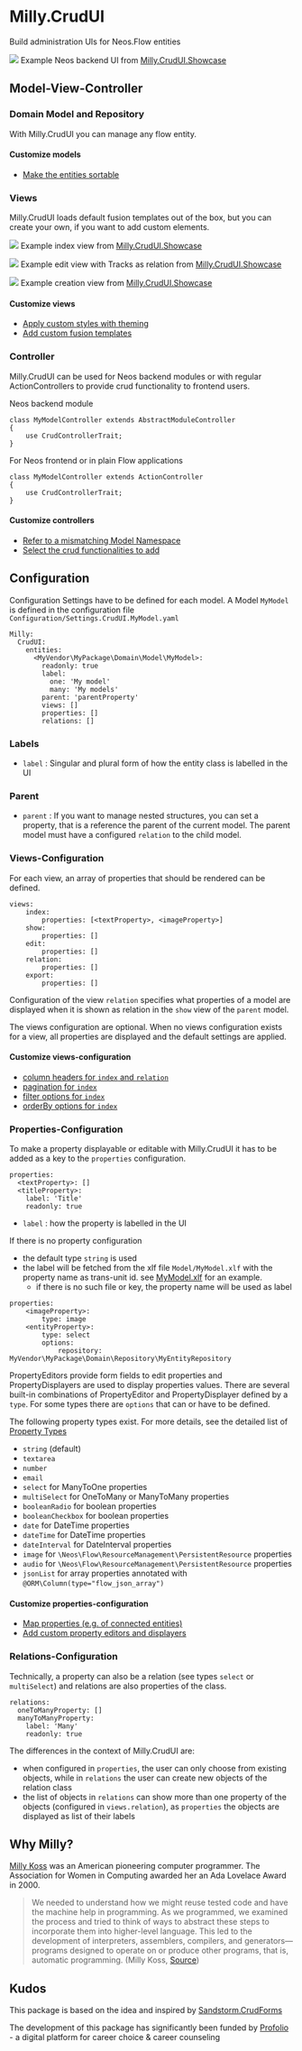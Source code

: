 # Milly.CrudUI

Build administration UIs for Neos.Flow entities

![](Documentation/Images/cyber_skank.png)
Example Neos backend UI from [Milly.CrudUI.Showcase](https://github.com/Kleisli/Milly.CrudUI.Showcase)

## Model-View-Controller
### Domain Model and Repository
With Milly.CrudUI you can manage any flow entity.

#### Customize models
- [Make the entities sortable](Documentation/Domain.md#sorting)

### Views
Milly.CrudUI loads default fusion templates out of the box, but you can create your own, if 
you want to add custom elements.

![](Documentation/Images/index.png)
Example index view from [Milly.CrudUI.Showcase](https://github.com/Kleisli/Milly.CrudUI.Showcase)

![](Documentation/Images/edit.png)
Example edit view with Tracks as relation from [Milly.CrudUI.Showcase](https://github.com/Kleisli/Milly.CrudUI.Showcase)

![](Documentation/Images/new.png)
Example creation view from [Milly.CrudUI.Showcase](https://github.com/Kleisli/Milly.CrudUI.Showcase)

#### Customize views
- [Apply custom styles with theming](Documentation/Views.md#theming)
- [Add custom fusion templates](Documentation/Views.md#custom-templates)


### Controller
Milly.CrudUI can be used for Neos backend modules or with regular ActionControllers to provide 
crud functionality to frontend users.

Neos backend module
```
class MyModelController extends AbstractModuleController
{
    use CrudControllerTrait;
}
```

For Neos frontend or in plain Flow applications
```
class MyModelController extends ActionController
{
    use CrudControllerTrait;
}
```

#### Customize controllers
- [Refer to a mismatching Model Namespace](Documentation/Controller.md#mismatching-model-namespace)
- [Select the crud functionalities to add](Documentation/Controller.md#select-the-functionalities-to-add)


## Configuration
Configuration Settings have to be defined for each model. A Model `MyModel` is defined in the configuration file 
`Configuration/Settings.CrudUI.MyModel.yaml`

```
Milly:
  CrudUI:
    entities:
      <MyVendor\MyPackage\Domain\Model\MyModel>:
        readonly: true
        label:
          one: 'My model'
          many: 'My models'
        parent: 'parentProperty'
        views: []
        properties: []
        relations: []
```
### Labels
- `label` : Singular and plural form of how the entity class is labelled in the UI

### Parent
- `parent` : If you want to manage nested structures, you can set a property, that is a reference the parent of the current model.
            The parent model must have a configured `relation` to the child model. 


### Views-Configuration
For each view, an array of properties that should be rendered can be defined.

```
views:
    index:
        properties: [<textProperty>, <imageProperty>]
    show:
        properties: []
    edit:
        properties: []
    relation:
        properties: []
    export:
        properties: []
```
Configuration of the view `relation` specifies what properties of a model are displayed when it is shown as relation in the 
`show` view of the `parent` model.

The views configuration are optional. When no views configuration exists for a view, all properties are displayed 
and the default settings are applied.

#### Customize views-configuration
- [column headers for  `index` and `relation`](Documentation/Configuration.md#show-column-headers)
- [pagination for `index`](Documentation/Configuration.md#pagination)
- [filter options for `index`](Documentation/Configuration.md#filters) 
- [orderBy options for `index`](Documentation/Configuration.md#orderBy)


### Properties-Configuration
To make a property displayable or editable with Milly.CrudUI it has to be added as a key to the `properties` configuration.

```
properties:
  <textProperty>: []
  <titleProperty>:
    label: 'Title'
    readonly: true
```
- `label` : how the property is labelled in the UI

If there is no property configuration
- the default type `string` is used
- the label will be fetched from the xlf file `Model/MyModel.xlf` with the property name as trans-unit id. see [MyModel.xlf](Documentation/Examples/MyModel.xlf) for an example.
    - if there is no such file or key, the property name will be used as label

```
properties:
    <imageProperty>:
        type: image
    <entityProperty>:
        type: select
        options:
            repository: MyVendor\MyPackage\Domain\Repository\MyEntityRepository
```

PropertyEditors provide form fields to edit properties and PropertyDisplayers are used to display properties values.
There are several built-in combinations of PropertyEditor and PropertyDisplayer defined by a `type`. 
For some types there are `options` that can or have to be defined.

The following property types exist. For more details, see the detailed list of [Property Types](Documentation/PropertyTypes.md)
- `string` (default)
- `textarea`
- `number`
- `email`
- `select` for ManyToOne properties
- `multiSelect` for OneToMany or ManyToMany properties
- `booleanRadio` for boolean properties
- `booleanCheckbox` for boolean properties
- `date` for DateTime properties
- `dateTime` for DateTime properties
- `dateInterval` for DateInterval properties
- `image` for `\Neos\Flow\ResourceManagement\PersistentResource` properties
- `audio` for `\Neos\Flow\ResourceManagement\PersistentResource` properties
- `jsonList` for array properties annotated with `@ORM\Column(type="flow_json_array")`


#### Customize properties-configuration
- [Map properties (e.g. of connected entities)](Documentation/Configuration.md#map-properties-of-connected-entities)
- [Add custom property editors and displayers](Documentation/Configuration.md#add-custom-property-types)

### Relations-Configuration
Technically, a property can also be a relation (see types `select` or `multiSelect`) and relations 
are also properties of the class.

```
relations:
  oneToManyProperty: []
  manyToManyProperty:
    label: 'Many'
    readonly: true
```

The differences in the context of Milly.CrudUI are:
- when configured in `properties`, the user can only choose from existing objects, while in `relations` the user can create
new objects of the relation class
- the list of objects in `relations` can show more than one property of the objects (configured in `views.relation`), 
as `properties` the objects are displayed as list of their labels


## Why Milly?
[Milly Koss](https://en.wikipedia.org/wiki/Milly_Koss) was an American pioneering computer programmer. The Association for Women in Computing awarded her an Ada Lovelace Award in 2000.
> We needed to understand
> how we might reuse tested code and have the machine help in programming. As we
> programmed, we examined the process and tried to think of ways to abstract these
> steps to incorporate them into higher-level language. This led to the development
> of interpreters, assemblers, compilers, and generators—programs designed to operate
> on or produce other programs, that is, automatic programming. (Milly Koss, [Source](https://en.wikipedia.org/wiki/Automatic_programming))
>



## Kudos
This package is based on the idea and inspired by [Sandstorm.CrudForms](https://github.com/sandstorm/CrudForms)

The development of this package has significantly been funded by [Profolio](https://www.profolio.ch/) - a digital platform for career choice & career counseling
